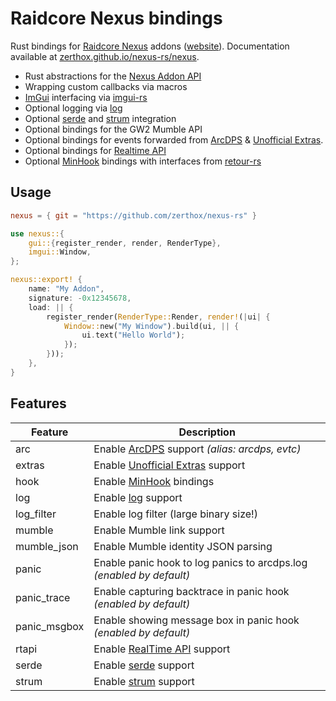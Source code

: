# Raidcore Nexus bindings
Rust bindings for [Raidcore Nexus](https://github.com/RaidcoreGG/Nexus) addons ([website](https://raidcore.gg/Nexus)).
Documentation available at [zerthox.github.io/nexus-rs/nexus](https://zerthox.github.io/nexus-rs/nexus).

- Rust abstractions for the [Nexus Addon API](https://github.com/RaidcoreGG/RCGG-lib-nexus-api)
- Wrapping custom callbacks via macros 
- [ImGui](https://github.com/ocornut/imgui) interfacing via [imgui-rs](https://github.com/imgui-rs/imgui-rs)
- Optional logging via [log](https://github.com/rust-lang/log)
- Optional [serde](https://serde.rs) and [strum](https://github.com/Peternator7/strum) integration
- Optional bindings for the GW2 Mumble API
- Optional bindings for events forwarded from [ArcDPS](https://deltaconnected.com/arcdps/) & [Unofficial Extras](https://github.com/Krappa322/arcdps_unofficial_extras_releases).
- Optional bindings for [Realtime API](https://github.com/RaidcoreGG/GW2-RealTime-API-Releases)
- Optional [MinHook](https://github.com/TsudaKageyu/minhook) bindings with interfaces from [retour-rs](https://github.com/Hpmason/retour-rs)

## Usage
```toml
nexus = { git = "https://github.com/zerthox/nexus-rs" }
```

```rs
use nexus::{
    gui::{register_render, render, RenderType},
    imgui::Window,
};

nexus::export! {
    name: "My Addon",
    signature: -0x12345678,
    load: || {
        register_render(RenderType::Render, render!(|ui| {
            Window::new("My Window").build(ui, || {
                ui.text("Hello World");
            });
        }));
    },
}
```

## Features
| Feature | Description |
| --- | --- |
| arc | Enable [ArcDPS](https://deltaconnected.com/arcdps/) support *(alias: arcdps, evtc)* |
| extras | Enable [Unofficial Extras](https://github.com/Krappa322/arcdps_unofficial_extras_releases) support |
| hook | Enable [MinHook](https://github.com/TsudaKageyu/minhook) bindings |
| log | Enable [log](https://github.com/rust-lang/log) support |
| log_filter | Enable log filter (large binary size!) |
| mumble | Enable Mumble link support |
| mumble_json | Enable Mumble identity JSON parsing |
| panic | Enable panic hook to log panics to arcdps.log *(enabled by default)* |
| panic_trace | Enable capturing backtrace in panic hook *(enabled by default)* |
| panic_msgbox| Enable showing message box in panic hook *(enabled by default)* |
| rtapi | Enable [RealTime API](https://github.com/RaidcoreGG/GW2-RealTime-API-Releases) support |
| serde | Enable [serde](https://serde.rs) support |
| strum | Enable [strum](https://github.com/Peternator7/strum) support |
